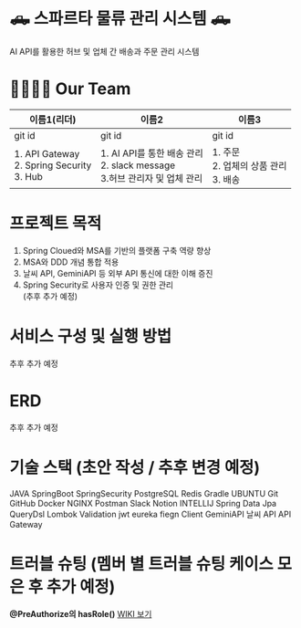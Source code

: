 # 🛻 스파르타 물류 관리 시스템 🛻
AI API를 활용한 허브 및 업체 간 배송과 주문 관리 시스템

  
# 👨‍👩‍👧‍👦 Our Team
| 이름1(리더)   | 이름2 | 이름3     |
|--------|--------|----------|
| git id | git id     | git id  |
| 1. API Gateway <br> 2. Spring Security <br> 3. Hub| 1. AI API를 통한 배송 관리 <br> 2. slack message <br> 3.허브 관리자 및 업체 관리  | 1. 주문 <br> 2. 업체의 상품 관리 <br> 3. 배송      |

# 프로젝트 목적
1. Spring Cloued와 MSA를 기반의 플랫폼 구축 역량 향상  
2. MSA와 DDD 개념 통합 적용  
3. 날씨 API, GeminiAPI 등 외부 API 통신에 대한 이해 증진  
4. Spring Security로 사용자 인증 및 권한 관리  
(추후 추가 예정)  


# 서비스 구성 및 실행 방법
추후 추가 예정  
  
# ERD  
추후 추가 예정 

# 기술 스택 (초안 작성 / 추후 변경 예정)  
JAVA
SpringBoot
SpringSecurity
PostgreSQL
Redis
Gradle
UBUNTU
Git
GitHub
Docker
NGINX
Postman
Slack
Notion
INTELLIJ
Spring Data Jpa
QueryDsl
Lombok
Validation
jwt 
eureka
fiegn Client
GeminiAPI
날씨 API
API Gateway

# 트러블 슈팅 (멤버 별 트러블 슈팅 케이스 모은 후 추가 예정)
**@PreAuthorize의 hasRole()** [WIKI 보기](https://github.com/choose-name-quickly/logistics-proto-msa/wiki/%5BTrouble-Shooting%5D-@PreAuthorize-hasRole()-Prefix%EB%A1%9C-%EC%9D%B8%ED%95%9C-%EB%AC%B8%EC%A0%9C-%ED%95%B4%EA%B2%B0)

